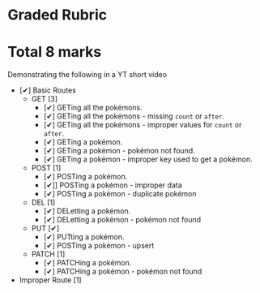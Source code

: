 # Graded Rubric
# Total 8 marks
Demonstrating the following in a YT short video
- [✔] Basic Routes
    - GET [3]
        - [✔] GETing all the pokémons.
        - [✔] GETing all the pokémons - missing `count` or `after`.
        - [✔] GETing all the pokémons - improper values for `count` or `after`.
        - [✔] GETing a pokémon.
        - [✔] GETing a pokémon - pokémon not found.
        - [✔] GETing a pokémon - improper key used to get a pokémon.
    - POST [1]
        - [✔] POSTing a pokémon.
        - [✔]] POSTing a pokémon - improper data
        - [✔] POSTing a pokémon - duplicate pokémon
    - DEL [1]
        - [✔] DELetting a pokémon.
        - [✔] DELetting a pokémon - pokémon not found
    - PUT [✔]
        - [✔] PUTting a pokémon.
        - [✔] POSTing a pokémon - upsert
    - PATCH [1]
        - [✔] PATCHing a pokémon.
        - [✔] PATCHing a pokémon - pokémon not found
- Improper Route [1]
